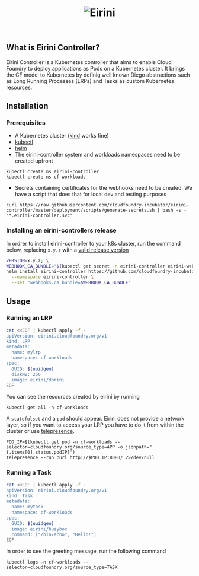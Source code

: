 <h1 align="center">
  <img src="logo.jpg" alt="Eirini">
</h1>

<!-- A spacer -->
<div>&nbsp;</div>

## What is Eirini Controller?

Eirini Controller is a Kubernetes controller that aims to enable Cloud Foundry
to deploy applications as Pods on a Kubernetes cluster. It brings the CF model
to Kubernetes by definig well known Diego abstractions such as Long Running
Processes (LRPs) and Tasks as custom Kubernetes resources.

## Installation

### Prerequisites

- A Kubernetes cluster ([kind](https://kind.sigs.k8s.io/docs/user/quick-start/#installation) works fine)
- [kubectl](https://kubernetes.io/docs/tasks/tools/)
- [helm](https://helm.sh/docs/intro/install/)
- The eirini-controller system and workloads namespaces need to be created upfront

```
kubectl create ns eirini-controller
kubectl create ns cf-workloads
```

- Secrets containing certificates for the webhooks need to be created. We have
  a script that does that for local dev and testing purposes

```
curl https://raw.githubusercontent.com/cloudfoundry-incubator/eirini-controller/master/deployment/scripts/generate-secrets.sh | bash -s - "*.eirini-controller.svc"
```

### Installing an eirini-controllers release

In ordrer to install eirini-controller to your k8s cluster, run the command below,
replacing `x.y.z` with a [valid release version](https://github.com/cloudfoundry-incubator/eirini-controller/releases)

```bash
VERSION=x.y.z; \
WEBHOOK_CA_BUNDLE="$(kubectl get secret -n eirini-controller eirini-webhooks-certs -o jsonpath="{.data['tls\.ca']}")"; \
helm install eirini-controller https://github.com/cloudfoundry-incubator/eirini-controller/releases/download/v$VERSION/eirini-controller-$VERSION.tgz \
  --namespace eirini-controller \
  --set "webhooks.ca_bundle=$WEBHOOK_CA_BUNDLE"
```

## Usage

### Running an LRP

```bash
cat <<EOF | kubectl apply -f -
apiVersion: eirini.cloudfoundry.org/v1
kind: LRP
metadata:
  name: mylrp
  namespace: cf-workloads
spec:
  GUID: $(uuidgen)
  diskMB: 256
  image: eirini/dorini
EOF
```

You can see the resources created by eirini by running

```
kubectl get all -n cf-workloads
```

A `statefulset` and a `pod` should appear. Eirini does not provide a network layer,
so if you want to access your LRP you have to do it from within the cluster or
use [telepresence](https://www.telepresence.io/).

```
POD_IP=$(kubectl get pod -n cf-workloads --selector=cloudfoundry.org/source_type=APP -o jsonpath="{.items[0].status.podIP}")
telepresence --run curl http://$POD_IP:8080/ 2>/dev/null
```

### Running a Task

```bash
cat <<EOF | kubectl apply -f -
apiVersion: eirini.cloudfoundry.org/v1
kind: Task
metadata:
  name: mytask
  namespace: cf-workloads
spec:
  GUID: $(uuidgen)
  image: eirini/busybox
  command: ["/bin/echo", "Hello!"]
EOF
```

In order to see the greeting message, run the following command

```
kubectl logs -n cf-workloads --selector=cloudfoundry.org/source_type=TASK
```
